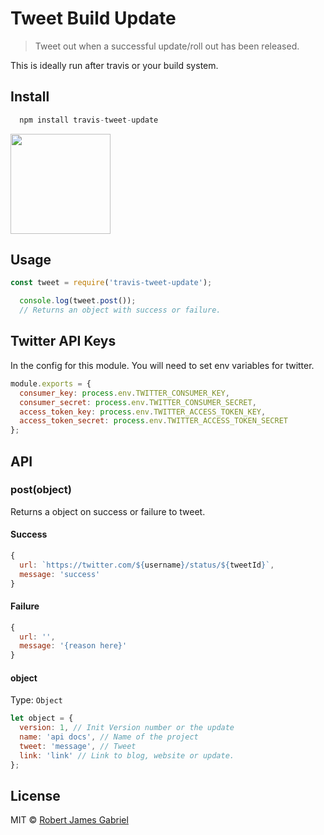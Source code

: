 # Tweet Build Update

> Tweet out when a successful update/roll out has been released.

This is ideally run after travis or your build system.

## Install

```js
  npm install travis-tweet-update
```

<a href="https://www.patreon.com/robertjamesgabriel">
	<img src="https://c5.patreon.com/external/logo/become_a_patron_button@2x.png" width="160">
</a>

## Usage

```js
const tweet = require('travis-tweet-update');

  console.log(tweet.post());
  // Returns an object with success or failure.
```

## Twitter API Keys

In the config for this module. You will need to set env variables for twitter.

```js
module.exports = {
  consumer_key: process.env.TWITTER_CONSUMER_KEY,
  consumer_secret: process.env.TWITTER_CONSUMER_SECRET,
  access_token_key: process.env.TWITTER_ACCESS_TOKEN_KEY,
  access_token_secret: process.env.TWITTER_ACCESS_TOKEN_SECRET
};


```

## API

### post(object)

Returns a object on success or failure to tweet.

#### Success

```js
{
  url: `https://twitter.com/${username}/status/${tweetId}`,
  message: 'success'
}

```

#### Failure

```js
{
  url: '',
  message: '{reason here}'
}

```

#### object

Type: `Object`

```js
let object = {
  version: 1, // Init Version number or the update
  name: 'api docs', // Name of the project
  tweet: 'message', // Tweet
  link: 'link' // Link to blog, website or update.
};
```

## License

MIT © [Robert James Gabriel](https://robertgabriel.ninja)
